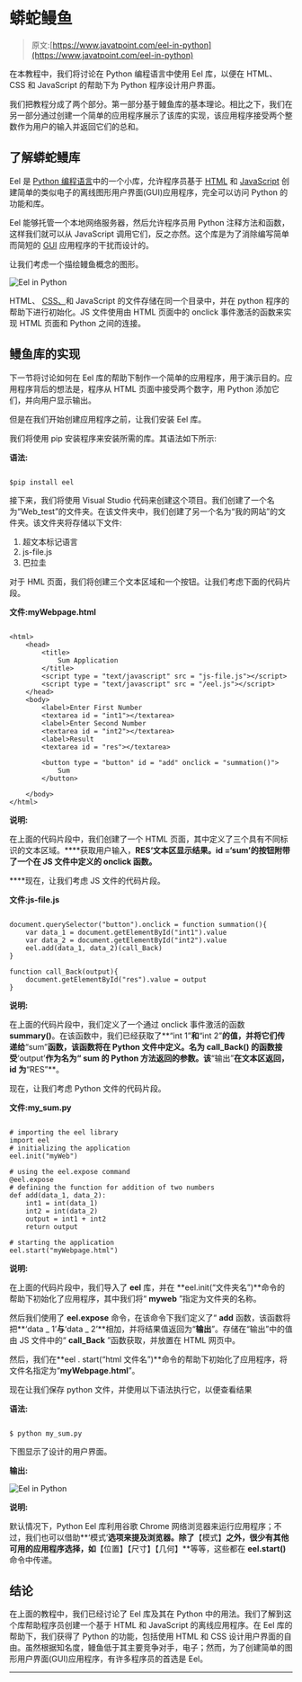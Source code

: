 # 蟒蛇鳗鱼

> 原文:[https://www.javatpoint.com/eel-in-python](https://www.javatpoint.com/eel-in-python)

在本教程中，我们将讨论在 Python 编程语言中使用 Eel 库，以便在 HTML、CSS 和 JavaScript 的帮助下为 Python 程序设计用户界面。

我们把教程分成了两个部分。第一部分基于鳗鱼库的基本理论。相比之下，我们在另一部分通过创建一个简单的应用程序展示了该库的实现，该应用程序接受两个整数作为用户的输入并返回它们的总和。

## 了解蟒蛇鳗库

Eel 是 [Python 编程语言](https://www.javatpoint.com/python-tutorial)中的一个小库，允许程序员基于 [HTML](https://www.javatpoint.com/html-tutorial) 和 [JavaScript](https://www.javatpoint.com/javascript-tutorial) 创建简单的类似电子的离线图形用户界面(GUI)应用程序，完全可以访问 Python 的功能和库。

Eel 能够托管一个本地网络服务器，然后允许程序员用 Python 注释方法和函数，这样我们就可以从 JavaScript 调用它们，反之亦然。这个库是为了消除编写简单而简短的 [GUI](https://www.javatpoint.com/gui-full-form) 应用程序的干扰而设计的。

让我们考虑一个描绘鳗鱼概念的图形。

![Eel in Python](../Images/cba7fddcf67038d7951509dd5ec28ef9.png)

HTML、 [CSS、](https://www.javatpoint.com/css-tutorial)和 JavaScript 的文件存储在同一个目录中，并在 python 程序的帮助下进行初始化。JS 文件使用由 HTML 页面中的 onclick 事件激活的函数来实现 HTML 页面和 Python 之间的连接。

## 鳗鱼库的实现

下一节将讨论如何在 Eel 库的帮助下制作一个简单的应用程序，用于演示目的。应用程序背后的想法是，程序从 HTML 页面中接受两个数字，用 Python 添加它们，并向用户显示输出。

但是在我们开始创建应用程序之前，让我们安装 Eel 库。

我们将使用 pip 安装程序来安装所需的库。其语法如下所示:

**语法:**

```

$pip install eel

```

接下来，我们将使用 Visual Studio 代码来创建这个项目。我们创建了一个名为“Web_test”的文件夹。在该文件夹中，我们创建了另一个名为“我的网站”的文件夹。该文件夹将存储以下文件:

1.  超文本标记语言
2.  js-file.js
3.  巴拉圭

对于 HML 页面，我们将创建三个文本区域和一个按钮。让我们考虑下面的代码片段。

**文件:myWebpage.html**

```

<html>
    <head>
        <title>
            Sum Application
        </title>
        <script type = "text/javascript" src = "js-file.js"></script>
        <script type = "text/javascript" src = "/eel.js"></script>
    </head>
    <body>
        <label>Enter First Number
        <textarea id = "int1"></textarea>
        <label>Enter Second Number
        <textarea id = "int2"></textarea>
        <label>Result
        <textarea id = "res"></textarea>

        <button type = "button" id = "add" onclick = "summation()">
            Sum
        </button>

    </body>
</html>

```

**说明:**

在上面的代码片段中，我们创建了一个 HTML 页面，其中定义了三个具有不同标识的文本区域。****获取用户输入，**RES‘**文本区显示结果。id =**‘sum’**的按钮附带了一个在 JS 文件中定义的 onclick 函数。****

 ****现在，让我们考虑 JS 文件的代码片段。

**文件:js-file.js**

```

document.querySelector("button").onclick = function summation(){
    var data_1 = document.getElementById("int1").value
    var data_2 = document.getElementById("int2").value
    eel.add(data_1, data_2)(call_Back)
}

function call_Back(output){
    document.getElementById("res").value = output
}

```

**说明:**

在上面的代码片段中，我们定义了一个通过 onclick 事件激活的函数**summary()**。在该函数中，我们已经获取了**“int 1”**和**“int 2”**的值，并将它们传递给**“sum”**函数，该函数将在 Python 文件中定义。名为 **call_Back()** 的函数接受**‘output’**作为名为“ **sum** 的 Python 方法返回的参数。该**“输出”**在文本区返回，id 为**“RES”**。

现在，让我们考虑 Python 文件的代码片段。

**文件:my_sum.py**

```

# importing the eel library
import eel
# initializing the application
eel.init("myWeb")

# using the eel.expose command
@eel.expose
# defining the function for addition of two numbers
def add(data_1, data_2):
    int1 = int(data_1)
    int2 = int(data_2)
    output = int1 + int2
    return output

# starting the application
eel.start("myWebpage.html")

```

**说明:**

在上面的代码片段中，我们导入了 **eel** 库，并在 **eel.init(“文件夹名”)**命令的帮助下初始化了应用程序，其中我们将“ **myweb** ”指定为文件夹的名称。

然后我们使用了 **eel.expose** 命令，在该命令下我们定义了“ **add** 函数，该函数将把**‘data _ 1’**与**‘data _ 2’**相加，并将结果值返回为“**输出**”。存储在“输出”中的值由 JS 文件中的“ **call_Back** ”函数获取，并放置在 HTML 网页中。

然后，我们在**eel . start(“html 文件名”)**命令的帮助下初始化了应用程序，将文件名指定为“**myWebpage.html**”。

现在让我们保存 python 文件，并使用以下语法执行它，以便查看结果

**语法:**

```

$ python my_sum.py

```

下图显示了设计的用户界面。

**输出:**

![Eel in Python](../Images/c24cae40ee13f4dc174d410023103f3a.png)

**说明:**

默认情况下，Python Eel 库利用谷歌 Chrome 网络浏览器来运行应用程序；不过，我们也可以借助**‘模式’**选项来提及浏览器。除了**【模式】**之外，很少有其他可用的应用程序选择，如**【位置】【尺寸】【几何】**等等，这些都在 **eel.start()** 命令中传递。

## 结论

在上面的教程中，我们已经讨论了 Eel 库及其在 Python 中的用法。我们了解到这个库帮助程序员创建一个基于 HTML 和 JavaScript 的离线应用程序。在 Eel 库的帮助下，我们获得了 Python 的功能，包括使用 HTML 和 CSS 设计用户界面的自由。虽然根据知名度，鳗鱼低于其主要竞争对手，电子；然而，为了创建简单的图形用户界面(GUI)应用程序，有许多程序员的首选是 Eel。

* * *****
